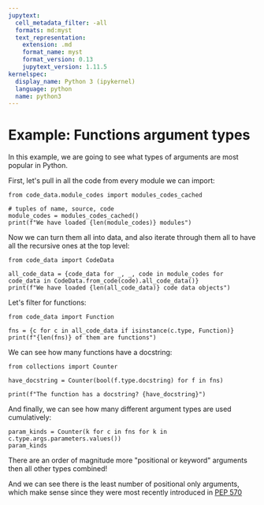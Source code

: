 ```yaml
---
jupytext:
  cell_metadata_filter: -all
  formats: md:myst
  text_representation:
    extension: .md
    format_name: myst
    format_version: 0.13
    jupytext_version: 1.11.5
kernelspec:
  display_name: Python 3 (ipykernel)
  language: python
  name: python3
---
```


# Example: Functions argument types

In this example, we are going to see what types of arguments are most popular in Python.

First, let's pull in all the code from every module we can import:

```{code-cell}
from code_data.module_codes import modules_codes_cached

# tuples of name, source, code
module_codes = modules_codes_cached()
print(f"We have loaded {len(module_codes)} modules")
```

Now we can turn them all into data, and also iterate through them all to have all the recursive
ones at the top level:

```{code-cell}
from code_data import CodeData

all_code_data = {code_data for _, _, code in module_codes for code_data in CodeData.from_code(code).all_code_data()}
print(f"We have loaded {len(all_code_data)} code data objects")
```

Let's filter for functions:

```{code-cell}
from code_data import Function

fns = {c for c in all_code_data if isinstance(c.type, Function)}
print(f"{len(fns)} of them are functions")
```

We can see how many functions have a docstring:

```{code-cell}
from collections import Counter

have_docstring = Counter(bool(f.type.docstring) for f in fns)

print(f"The function has a docstring? {have_docstring}")
```

And finally, we can see how many different argument types are used cumulatively:

```{code-cell}
param_kinds = Counter(k for c in fns for k in c.type.args.parameters.values())
param_kinds
```

There are an order of magnitude more "positional or keyword" arguments then all other
types combined!

And we can see there is the least number of positional only arguments, which make
sense since they were most recently introduced in [PEP 570](https://peps.python.org/pep-0570/)
